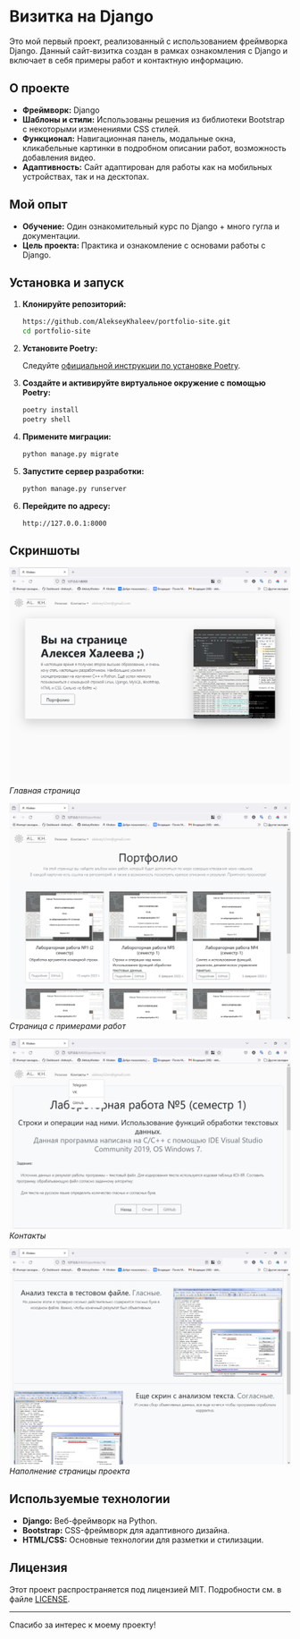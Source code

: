 # Визитка на Django

Это мой первый проект, реализованный с использованием фреймворка Django. Данный сайт-визитка создан в рамках ознакомления с Django и включает в себя примеры работ и контактную информацию.

## О проекте

- **Фреймворк:** Django
- **Шаблоны и стили:** Использованы решения из библиотеки Bootstrap с некоторыми изменениями CSS стилей.
- **Функционал:** Навигационная панель, модальные окна, кликабельные картинки в подробном описании работ, возможность добавления видео.
- **Адаптивность:** Сайт адаптирован для работы как на мобильных устройствах, так и на десктопах.

## Мой опыт

- **Обучение:** Один ознакомительный курс по Django + много гугла и документации.
- **Цель проекта:** Практика и ознакомление с основами работы с Django.

## Установка и запуск

1. **Клонируйте репозиторий:**

    ```bash
    https://github.com/AlekseyKhaleev/portfolio-site.git
    cd portfolio-site
    ```

2. **Установите Poetry:**

    Следуйте [официальной инструкции по установке Poetry](https://python-poetry.org/docs/#installation).

3. **Создайте и активируйте виртуальное окружение с помощью Poetry:**

    ```bash
    poetry install
    poetry shell
    ```

4. **Примените миграции:**

    ```bash
    python manage.py migrate
    ```

5. **Запустите сервер разработки:**

    ```bash
    python manage.py runserver
    ```

6. **Перейдите по адресу:**

    ```
    http://127.0.0.1:8000
    ```

## Скриншоты

![Главная страница](screenshots/homepage.png)
*Главная страница*

![Примеры работ](screenshots/projects.png)
*Страница с примерами работ*

![Контакты](screenshots/contact.png)
*Контакты*

![Содержимое проекта](screenshots/proj_content.png)
*Наполнение страницы проекта*

## Используемые технологии

- **Django:** Веб-фреймворк на Python.
- **Bootstrap:** CSS-фреймворк для адаптивного дизайна.
- **HTML/CSS:** Основные технологии для разметки и стилизации.


## Лицензия

Этот проект распространяется под лицензией MIT. Подробности см. в файле [LICENSE](LICENSE).

---

Спасибо за интерес к моему проекту!
